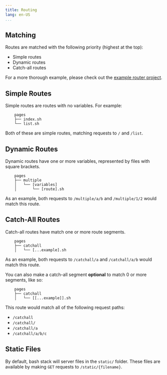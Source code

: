 ```yaml
---
title: Routing
lang: en-US
...
```


## Matching

Routes are matched with the following priority (highest at the top):

- Simple routes
- Dynamic routes
- Catch-all routes

For a more thorough example, please check out the [example router project](https://github.com/cgsdev0/bash-stack/tree/main/examples/router).

## Simple Routes

Simple routes are routes with no variables. For example:

```
    pages
    ├── index.sh
    └── list.sh
```

Both of these are simple routes, matching requests to `/` and `/list`.

## Dynamic Routes

Dynamic routes have one or more variables, represented by files with square brackets.

```
    pages
    ├── multiple
    │   └── [variables]
    │       └── [route].sh
```

As an example, both requests to `/multiple/a/b` and `/multiple/1/2` would match this route.

## Catch-All Routes

Catch-all routes have match one or more route segments.

```
    pages
    ├── catchall
    │   └── [...example].sh
```

As an example, both requests to `/catchall/a` and `/catchall/a/b` would match this route.

You can also make a catch-all segment **optional** to match 0 or more segments, like so:

```
    pages
    ├── catchall
    │   └── [[...example]].sh
```

This route would match all of the following request paths:

- `/catchall`
- `/catchall/`
- `/catchall/a`
- `/catchall/a/b/c`

## Static Files

By default, bash stack will server files in the `static/` folder. These files are available by making
`GET` requests to `/static/{filename}`.
